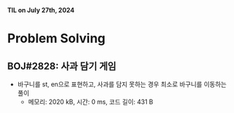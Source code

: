 **TIL on July 27th, 2024**

# Problem Solving
## BOJ#2828: 사과 담기 게임
* 바구니를 st, en으로 표현하고, 사과를 담지 못하는 경우 최소로 바구니를 이동하는 풀이
    - 메모리: 2020 kB, 시간: 0 ms, 코드 길이: 431 B
